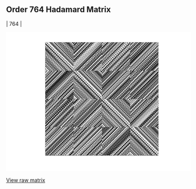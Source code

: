 ## Order 764 Hadamard Matrix

| 764 |

<img src="764.png" class="img-responsive" alt=""> 

[View raw matrix](order764.txt)
